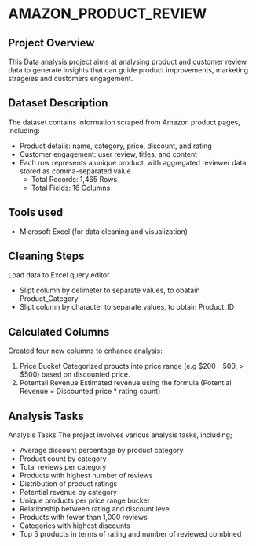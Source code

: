 # AMAZON_PRODUCT_REVIEW
 
## Project Overview 
This Data analysis project aims at analysing product and customer review data to generate insights that can guide product improvements, marketing strageies and customers engagement.
## Dataset Description 
The dataset contains information scraped from Amazon product pages, including: 
* Product details: name, category, price, discount, and rating
* Customer engagement: user review, titles, and content
* Each row represents a unique product, with aggregated reviewer data stored as comma-separated value
  - Total Records: 1,465 Rows
  - Total Fields: 16 Columns
## Tools used
+ Microsoft Excel (for data cleaning and visualization)

## Cleaning Steps
Load data to Excel query editor
* Slipt column by delimeter to separate values, to obatain Product_Category
* Slipt column by character to separate values, to obtain Product_ID

## Calculated Columns
Created four new columns to enhance analysis:
 1. Price Bucket
    Categorized proucts into price range (e.g $200 - 500, > $500) based on discounted price.
 2. Potentail Revenue 
    Estimated revenue using the formula (Potential Revenue = Discounted price * rating count)
## Analysis Tasks
Analysis Tasks
The project involves various analysis tasks, including;

- Average discount percentage by product category
- Product count by category
- Total reviews per category
- Products with highest number of reviews
- Distribution of product ratings
- Potential revenue by category
- Unique products per price range bucket
- Relationship between rating and discount level
- Products with fewer than 1,000 reviews
- Categories with highest discounts
- Top 5 products in terms of rating and number of reviewed combined
